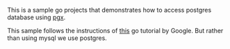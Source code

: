 This is a sample go projects that demonstrates how to access postgres database using [pgx](https://github.com/jackc/pgx).

This sample follows the instructions of [this](https://go.dev/doc/tutorial/database-access) go tutorial by Google.
But rather than using mysql we use postgres.
